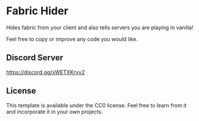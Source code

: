 # Fabric Hider

Hides fabric from your client and also tells servers you are playing in vanilla!

Feel free to copy or improve any code you would like.


## Discord Server
https://discord.gg/xWETXKrvv2

## License

This template is available under the CC0 license. Feel free to learn from it and incorporate it in your own projects.
